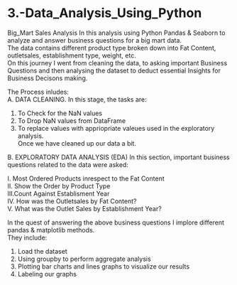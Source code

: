 # 3.-Data_Analysis_Using_Python
Big_Mart Sales Analysis
In this analysis using Python Pandas & Seaborn to analyze and answer business questions for a big mart data.<br>
The data contains different product type broken down into Fat Content, outletsales, establishment type, weight, etc.<br>
On this journey I went from cleaning the data, to asking important Business Questions and then analysing the dataset to deduct essential Insights for Business Decisons making.<br>

The Process inludes:<br>
A.  DATA CLEANING.
In this stage, the tasks are:

1.  To Check for the NaN values
2.  To Drop NaN values from DataFrame
3.  To replace values with appriopriate valeues used in the exploratory analysis.<br>
  Once we have cleaned up our data a bit.<br>
 
B.  EXPLORATORY DATA ANALYSIS (EDA) 
In this section, important business questions related to the data were asked:

I.  Most Ordered Products inrespect to the Fat Content<br>
II. Show the Order by Product Type<br>
III.Count Against Establisment Year<br>
IV. How was the Outletsales by Fat Content?<br>
V.   What was the Outlet Sales by Establishment Year?<br>

In the quest of answering the above business questions I implore different pandas & matplotlib methods.<br>
They include:<br>
1.  Load the dataset<br>
2.  Using groupby to perform aggregate analysis<br>
3.  Plotting bar charts and lines graphs to visualize our results<br>
4.  Labeling our graphs<br>
